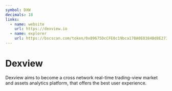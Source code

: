 ```yaml
---
symbol: DXW
decimals: 18
links:
  - name: website
    url: https://dexview.io
  - name: explorer
    url: https://bscscan.com/token/0x89675DcCFE0c19bca178A0E0384Bd8E273a45cbA
---
```


# Dexview

Dexview aims to become a cross network real-time trading-view market and assets analytics platform, that offers the best user experience.
